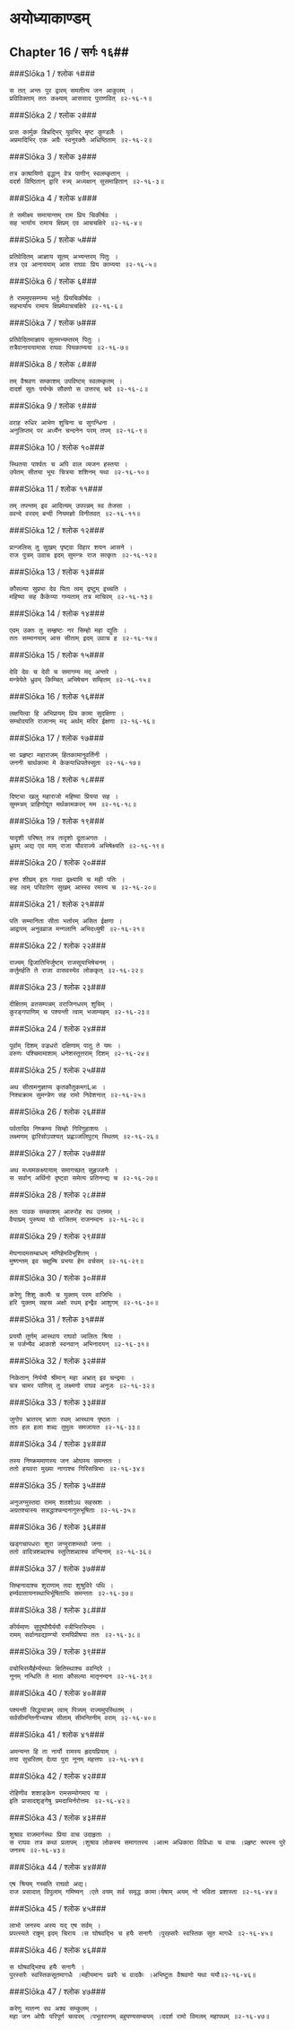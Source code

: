अयोध्याकाण्डम्
===============================


## Chapter 16  / सर्गः १६##


###Slōka 1 / श्लोक १###


    स तत् अन्तः पुर द्वारम् समतीत्य जन आकुलम् ।
    प्रविविक्ताम् ततः कक्ष्याम् आससाद पुराणवित् ॥२-१६-१॥


###Slōka 2 / श्लोक २###


    प्रास कार्मुक बिभ्रद्भिर् युवभिर् मृष्ट कुण्डलैः ।
    अप्रमादिभिर् एक अग्रैः स्वनुरक्तैः अधिष्ठिताम् ॥२-१६-२॥


###Slōka 3 / श्लोक ३###


    तत्र काषायिणो वृद्धान् वेत्र पाणीन् स्वलम्कृतान् ।
    ददर्श विष्ठितान् द्वारि स्त्र्य् अध्यक्षान् सुसमाहितान् ॥२-१६-३॥


###Slōka 4 / श्लोक ४###


    ते समीक्ष्य समायान्तम् राम प्रिय चिकीर्षवः ।
    सह भार्याय रामाय क्षिप्रम् एव आचचक्षिरे ॥२-१६-४॥


###Slōka 5 / श्लोक ५###


    प्रतिवेदितम् आज्ञाय सूतम् अभ्यन्तरम् पितुः ।
    तत्र एव आनाययाम् आस राघवः प्रिय काम्यया ॥२-१६-५॥


###Slōka 6 / श्लोक ६###


    ते राममुपसम्गम्य भर्तुः प्रियचिकीर्षवः ।
    सहभार्याय रामाय क्षिप्रमेवाचचक्षिरे ॥२-१६-६॥


###Slōka 7 / श्लोक ७###


    प्रतिवेदितमाज्ञाय सूतमभ्यम्तरम् पितुः ।
    तत्रैवानाययामास राघवः पियकाम्यया ॥२-१६-७॥


###Slōka 8 / श्लोक ८###


    तम् वैश्रवण सम्काशम् उपविष्टम् स्वलम्कृतम् ।
    दादर्श सूतः पर्यन्के सौवणो स उत्तरच् चदे ॥२-१६-८॥


###Slōka 9 / श्लोक ९###


    वराह रुधिर आभेण शुचिना च सुगन्धिना ।
    अनुलिप्तम् पर अर्ध्येन चन्दनेन परम् तपम् ॥२-१६-९॥


###Slōka 10 / श्लोक १०###


    स्थितया पार्श्वतः च अपि वाल व्यजन हस्तया ।
    उपेतम् सीतया भूयः चित्रया शशिनम् यथा ॥२-१६-१०॥


###Slōka 11 / श्लोक ११###


    तम् तपन्तम् इव आदित्यम् उपपन्नम् स्व तेजसा ।
    ववन्दे वरदम् बन्दी नियमज्ञो विनीतवत् ॥२-१६-११॥


###Slōka 12 / श्लोक १२###


    प्रान्जलिस् तु सुखम् पृष्ट्वा विहार शयन आसने ।
    राज पुत्रम् उवाच इदम् सुमन्त्रः राज सत्कृतः ॥२-१६-१२॥


###Slōka 13 / श्लोक १३###


    कौसल्या सुप्रभा देव पिता त्वम् द्रष्टुम् इच्चति ।
    महिष्या सह कैकेय्या गम्यताम् तत्र माचिरम् ॥२-१६-१३॥


###Slōka 14 / श्लोक १४###


    एवम् उक्तः तु सम्हृष्टः नर सिम्हो महा द्युतिः ।
    ततः सम्मानयाम् आस सीताम् इदम् उवाच ह ॥२-१६-१४॥


###Slōka 15 / श्लोक १५###


    देवि देवः च देवी च समागम्य मद् अन्तरे ।
    मन्त्रेयेते ध्रुवम् किम्चित् अभिषेचन सम्हितम् ॥२-१६-१५॥


###Slōka 16 / श्लोक १६###


    लक्षयित्वा हि अभिप्रायम् प्रिय कामा सुदक्षिणा ।
    सम्चोदयति राजानम् मद् अर्थम् मदिर ईक्षणा ॥२-१६-१६॥


###Slōka 17 / श्लोक १७###


    सा प्रहृष्टा महाराजम् हितकामानुवर्तिनी ।
    जननी चार्थकामा मे केकयाधिपतेस्सुता ॥२-१६-१७॥


###Slōka 18 / श्लोक १८###


    दिष्ट्या खलु महाराजो महिष्या प्रियया सह ।
    सुमम्त्रम् प्राहिणोद्दूत मर्थकामकरम् मम ॥२-१६-१८॥


###Slōka 19 / श्लोक १९###


    यादृशी परिषत् तत्र तादृशो दूताअगतः ।
    ध्रुवम् अद्य एव माम् राजा यौवराज्ये अभिषेक्ष्यति ॥२-१६-१९॥


###Slōka 20 / श्लोक २०###


    हन्त शीघ्रम् इतः गत्वा द्रक्ष्यामि च मही पतिः ।
    सह त्वम् परिवारेण सुखम् आस्स्व रमस्य च ॥२-१६-२०॥


###Slōka 21 / श्लोक २१###


    पति सम्मानिता सीता भर्तारम् असित ईक्षणा ।
    आद्वारम् अनुवव्राज मन्गलानि अभिदध्युषी ॥२-१६-२१॥


###Slōka 22 / श्लोक २२###


    राज्यम् द्विजातिभिर्जुष्टम् राजसूयाभिषेचनम् ।
    कर्तुमर्हति ते राजा वासवस्येव लोककृत् ॥२-१६-२२॥


###Slōka 23 / श्लोक २३###


    दीक्षितम् व्रतसम्पन्नम् वराजिनधरम् शुचिम् ।
    कुरङ्गपाणिम् च पश्यन्ती त्वाम् भजाम्यहम् ॥२-१६-२३॥


###Slōka 24 / श्लोक २४###


    पूर्वाम् दिशम् वज्रधरो दक्षिणाम् पातु ते यमः ।
    वरुणः पश्चिमामाशाम् धनेशस्तूत्तराम् दिशम् ॥२-१६-२४॥


###Slōka 25 / श्लोक २५###


    अथ सीतामनुज्ञाप्य कृतकौतुकमगLअः ।
    निश्चक्राम सुमन्त्रेण सह रामो निवेशनात् ॥२-१६-२५॥


###Slōka 26 / श्लोक २६###


    पर्वतादिव निष्क्रम्य सिम्हो गिरिगुहाशयः ।
    लक्ष्मणम् द्वारिसोऽपश्यत् प्रह्वञ्जलिपुटम् स्थितम् ॥२-१६-२६॥


###Slōka 27 / श्लोक २७###


    अथ मध्यमकक्ष्यायाम् समागच्छत् सुहृज्जनैः ।
    स सर्वान् अर्थिनो दृष्ट्वा समेत्य प्रतिनन्द्य च ॥२-१६-२७॥


###Slōka 28 / श्लोक २८###


    ततः पावक सम्काशम् आरुरोह रथ उत्तमम् ।
    वैयाघ्रम् पुरुष्व्या घो राजितम् राजनम्दनः ॥२-१६-२८॥


###Slōka 29 / श्लोक २९###


    मेघनादमसम्बाधम् मणिहेमविभूशितम् ।
    मुष्णन्तम् इव चक्षूम्षि प्रभया हेम वर्चसम् ॥२-१६-२९॥


###Slōka 30 / श्लोक ३०###


    करेणु शिशु कल्पैः च युक्तम् परम वाजिभिः ।
    हरि युक्तम् सहस्र अक्षो रथम् इन्द्रैव आशुगम् ॥२-१६-३०॥


###Slōka 31 / श्लोक ३१###


    प्रययौ तूर्णम् आस्थाय राघवो ज्वलितः श्रिया ।
    स पर्जन्यैव आकाशे स्वनवान् अभिनादयन् ॥२-१६-३१॥


###Slōka 32 / श्लोक ३२###


    निकेतान् निर्ययौ श्रीमान् महा अभ्रात् इव चन्द्रमाः ।
    चत्र चामर पाणिस् तु लक्ष्मणो राघव अनुजः ॥२-१६-३२॥


###Slōka 33 / श्लोक ३३###


    जुगोप भ्रातरम् भ्राता रथम् आस्थाय पृष्ठतः ।
    ततः हल हला शब्दः तुमुलः समजायत ॥२-१६-३३॥


###Slōka 34 / श्लोक ३४###


    तस्य निष्क्रममाणस्य जन ओघस्य समन्ततः ।
    ततो हयवरा मुख्या नागाश्च गिरिसन्निभाः ॥२-१६-३४॥


###Slōka 35 / श्लोक ३५###


    अनुजग्मुस्तदा रामम् शतशोऽथ सहस्रशः ।
    अग्रतश्चास्य सन्नद्धाश्चन्दनागुरुभूषिताः ॥२-१६-३५॥


###Slōka 36 / श्लोक ३६###


    खड्गचापधराः शूरा जग्मुराशम्सवो जनाः ।
    ततो वादित्रशब्दाश्च स्तुतिशब्दाश्च वन्दिनाम् ॥२-१६-३६॥


###Slōka 37 / श्लोक ३७###


    सिम्हनादाश्च शूराणाम् तदा शुश्रुविरे पथि ।
    हर्म्यवातायनस्थाभिर्भूषिताभिः समन्ततः ॥२-१६-३७॥


###Slōka 38 / श्लोक ३८###


    कीर्यमाणः सुपुष्पौघैर्ययौ स्त्रीभिररिम्दमः ।
    रामम् सर्वानवद्याण्ग्यो रामपिप्रीषया ततः ॥२-१६-३८॥


###Slōka 39 / श्लोक ३९###


    वचोभिरग्र्यैर्हर्म्यस्थाः क्षितिस्थाश्च ववन्दिरे ।
    नूनम् नन्धिति ते माता कौसल्या मातृनन्दन ॥२-१६-३९॥


###Slōka 40 / श्लोक ४०###


    पश्यन्ती सिद्धयात्रम् त्वाम् पित्र्यम् राज्यमुपस्थितम् ।
    सर्वसीमन्तिनीभ्यश्च सीताम् सीमन्तिनीम् वराम् ॥२-१६-४०॥


###Slōka 41 / श्लोक ४१###


    अमन्यन्त हि ता नार्यो रामस्य हृदयप्रियाम् ।
    तया सुचरितम् देव्या पुरा नूनम् महत्तपः ॥२-१६-४१॥


###Slōka 42 / श्लोक ४२###


    रोहिणीव शशाङ्केन रामसम्योगमाप या ।
    इति प्रासादशृङ्गेषु प्रमदाभिर्नरोत्तमः ॥२-१६-४२॥


###Slōka 43 / श्लोक ४३###


    शुश्राव राजमार्गस्थः प्रिया वाच उदाहृताः ।
    स राघवः तत्र कथा प्रलापम् ।शुश्राव लोकस्य समागतस्य ।आत्म अधिकारा विविधाः च वाचः ।प्रहृष्ट रूपस्य पुरे जनस्य ॥२-१६-४३॥


###Slōka 44 / श्लोक ४४###


    एष श्रियम् गच्चति राघवो अद्य।
    राज प्रसादात् विपुलाम् गमिष्यन् ।एते वयम् सर्व समृद्ध कामा।येषाम् अयम् नो भविता प्रशास्ता ॥२-१६-४४॥


###Slōka 45 / श्लोक ४५###


    लाभो जनस्य अस्य यद् एष सर्वम् ।
    प्रपत्स्यते राष्ट्रम् इदम् चिराय ।स घोषवद्भिः च हयैः सनागैः ।पुरह्सरैः स्वस्तिक सूत मागधैः ॥२-१६-४५॥


###Slōka 46 / श्लोक ४६###


    स घोषवद्भिश्च हयैः सनागैः ।
    पुरस्सरैः स्वस्तिकसूतमागधैः ।महीयमानः प्रवरैः च वादकैः ।अभिष्टुतः वैश्रवणो यथा ययौ॥२-१६-४६॥


###Slōka 47 / श्लोक ४७###


    करेणु मातन्ग रथ अश्व सम्कुलम् ।
    महा जन ओघैः परिपूर्ण चत्वरम् ।पभूतरत्नम् बहुपण्यसम्चयम् ।ददर्श रामो विमलम् महापथम् ॥२-१६-४७॥


